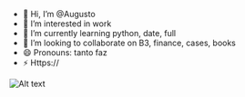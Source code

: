 - 👋 Hi, I’m @Augusto
- 👀 I’m interested in work
- 🌱 I’m currently learning python, date, full
- 💞️ I’m looking to collaborate on B3, finance, cases, books
- 😄 Pronouns: tanto faz
- ⚡ Https:// 

![Alt text](
https://v5.airtableusercontent.com/v3/u/29/29/1718035200000/F0pWL9PWrvv8ivrogKu7Nw/LzGOOaxA0OH9-QAgpjOxJ2Ca7jokbhfO7G9q1-sgtIGfRSDl-aL4h--4Dd8DAZbTKtQQAz-FUv8hmGm91PUoEHH7-yRFKMDgBe8x83iwl8uKb0XSpTPgyNlUsLdfAWd03cktKMEk5jwy72zN7XWFtw/t28Q4ZdYBRqnAyYsGzYIZD2hy82qScznWITpXyYoquU)

